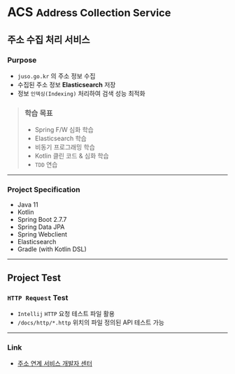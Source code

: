 # ACS <small>Address Collection Service</small>
## 주소 수집 처리 서비스

### Purpose
- `juso.go.kr` 의 주소 정보 수집
- 수집된 주소 정보 **Elasticsearch** 저장
- 정보 `인덱싱(Indexing)` 처리하여 검색 성능 최적화

> ### 학습 목표
> - Spring F/W 심화 학습
> - Elasticsearch 학습
> - 비동기 프로그래밍 학습
> - Kotlin 클린 코드 & 심화 학습
> - `TDD` 연습

---

### Project Specification
- Java 11
- Kotlin
- Spring Boot 2.7.7
- Spring Data JPA
- Spring Webclient
- Elasticsearch
- Gradle (with Kotlin DSL)

---

## Project Test

### `HTTP Request` Test
- `Intellij` `HTTP` 요청 테스트 파일 활용
- `/docs/http/*.http` 위치의 파일 정의된 API 테스트 가능

---

### Link
- [주소 연계 서비스 개발자 센터](https://business.juso.go.kr/addrlink/main.do)
